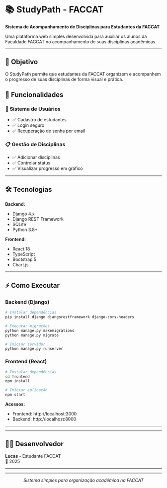 # 📚 StudyPath - FACCAT

**Sistema de Acompanhamento de Disciplinas para Estudantes da FACCAT**

Uma plataforma web simples desenvolvida para auxiliar os alunos da Faculdade FACCAT no acompanhamento de suas disciplinas acadêmicas.

---

## 🎯 **Objetivo**

O StudyPath permite que estudantes da FACCAT organizem e acompanhem o progresso de suas disciplinas de forma visual e prática.

## 🚀 **Funcionalidades**

### 🔐 **Sistema de Usuários**
- ✅ Cadastro de estudantes
- ✅ Login seguro
- ✅ Recuperação de senha por email

### 📋 **Gestão de Disciplinas**
- ✅ Adicionar disciplinas
- ✅ Controlar status
- ✅ Visualizar progresso em gráfico
---

## 🛠️ **Tecnologias**

**Backend:**
- Django 4.x
- Django REST Framework
- SQLite
- Python 3.8+

**Frontend:**
- React 18
- TypeScript
- Bootstrap 5
- Chart.js

---

## ⚡ **Como Executar**

### **Backend (Django)**
```bash
# Instalar dependências
pip install django djangorestframework django-cors-headers

# Executar migrações
python manage.py makemigrations
python manage.py migrate

# Iniciar servidor
python manage.py runserver
```

### **Frontend (React)**
```bash
# Instalar dependências
cd frontend
npm install

# Iniciar aplicação
npm start
```

**Acessos:**
- Frontend: http://localhost:3000
- Backend: http://localhost:8000

---

---

## 👨‍💻 **Desenvolvedor**

**Lucas** - Estudante FACCAT  
📅 2025

---
---

<div align="center">

*Sistema simples para organização acadêmica na FACCAT*

</div>
